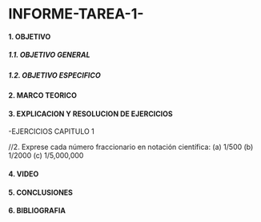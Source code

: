 # INFORME-TAREA-1-

#### 1. OBJETIVO
##### 1.1. OBJETIVO GENERAL
##### 1.2. OBJETIVO ESPECIFICO
#### 2. MARCO TEORICO
#### 3. EXPLICACION Y RESOLUCION DE EJERCICIOS
 -EJERCICIOS CAPITULO 1

//2. Exprese cada número fraccionario en notación científica: 
   (a) 1/500 (b) 1/2000 (c) 1/5,000,000
   

#### 4. VIDEO
#### 5. CONCLUSIONES
#### 6. BIBLIOGRAFIA
